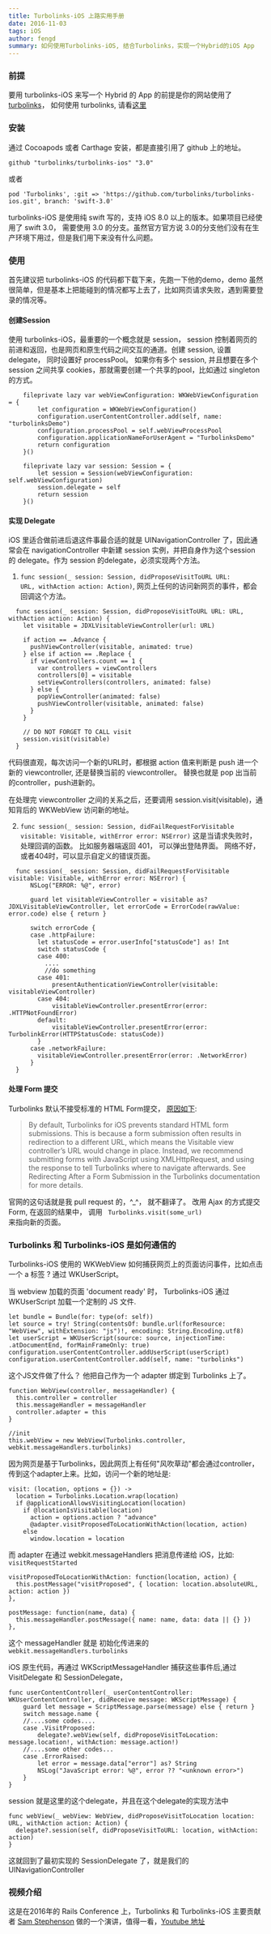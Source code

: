 ```yaml
---
title: Turbolinks-iOS 上路实用手册
date: 2016-11-03
tags: iOS
author: fengd
summary: 如何使用Turbolinks-iOS, 结合Turbolinks，实现一个Hybrid的iOS App
---
```


### 前提

要用 turbolinks-iOS 来写一个 Hybrid 的 App 的前提是你的网站使用了 [turbolinks](https://github.com/turbolinks/turbolinks)， 如何使用 turbolinks, 请看[这里](https://github.com/turbolinks/turbolinks)

### 安装

通过 Cocoapods 或者 Carthage 安装，都是直接引用了 github 上的地址。

```
github "turbolinks/turbolinks-ios" "3.0"
```

或者

```
pod 'Turbolinks', :git => 'https://github.com/turbolinks/turbolinks-ios.git', branch: 'swift-3.0'
```

turbolinks-iOS 是使用纯 swift 写的，支持 iOS 8.0 以上的版本。如果项目已经使用了 swift 3.0， 需要使用 3.0 的分支。虽然官方官方说 3.0的分支他们没有在生产环境下用过，但是我们用下来没有什么问题。

### 使用

首先建议把 turbolinks-iOS 的代码都下载下来，先跑一下他的demo，demo 虽然很简单，但是基本上把能碰到的情况都写上去了，比如网页请求失败，遇到需要登录的情况等。


#### 创建Session

使用 turbolinks-iOS，最重要的一个概念就是 session， session 控制着网页的前进和返回，也是网页和原生代码之间交互的通道。创建 session, 设置 delegate， 同时设置好 processPool。 如果你有多个 session, 并且想要在多个 session 之间共享 cookies，那就需要创建一个共享的pool，比如通过 singleton 的方式。

```
    fileprivate lazy var webViewConfiguration: WKWebViewConfiguration = {
        let configuration = WKWebViewConfiguration()
        configuration.userContentController.add(self, name: "turbolinksDemo")
        configuration.processPool = self.webViewProcessPool
        configuration.applicationNameForUserAgent = "TurbolinksDemo"
        return configuration
    }()

    fileprivate lazy var session: Session = {
        let session = Session(webViewConfiguration: self.webViewConfiguration)
        session.delegate = self
        return session
    }()
```

#### 实现 Delegate

iOS 里适合做前进后退这件事最合适的就是 UINavigationController 了，因此通常会在 navigationController 中新建 session 实例，并把自身作为这个session 的 delegate。作为 session 的delegate，必须实现两个方法。


1. <code>func session(_ session: Session, didProposeVisitToURL URL: URL, withAction action: Action)</code>, 网页上任何的访问新网页的事件，都会回调这个方法。

```
  func session(_ session: Session, didProposeVisitToURL URL: URL, withAction action: Action) {
    let visitable = JDXLVisitableViewController(url: URL)

    if action == .Advance {
      pushViewController(visitable, animated: true)
    } else if action == .Replace {
      if viewControllers.count == 1 {
        var controllers = viewControllers
        controllers[0] = visitable
        setViewControllers(controllers, animated: false)
      } else {
        popViewController(animated: false)
        pushViewController(visitable, animated: false)
      }
    }

    // DO NOT FORGET TO CALL visit
    session.visit(visitable)
  }
```

代码很直观，每次访问一个新的URL时，都根据 action 值来判断是 push 进一个新的 viewcontroller, 还是替换当前的 viewcontroller。 替换也就是 pop 出当前的controller，push进新的。

在处理完 viewcontroller 之间的关系之后，还要调用 session.visit(visitable)，通知背后的 WKWebView 访问新的地址。


2. <code>func session(_ session: Session, didFailRequestForVisitable visitable: Visitable, withError error: NSError)</code>
这是当请求失败时，处理回调的函数。 比如服务器端返回 401， 可以弹出登陆界面。 网络不好，或者404时，可以显示自定义的错误页面。

```
  func session(_ session: Session, didFailRequestForVisitable visitable: Visitable, withError error: NSError) {
      NSLog("ERROR: %@", error)

      guard let visitableViewController = visitable as? JDXLVisitableViewController, let errorCode = ErrorCode(rawValue: error.code) else { return }

      switch errorCode {
      case .httpFailure:
        let statusCode = error.userInfo["statusCode"] as! Int
        switch statusCode {
        case 400:
          ....
          //do something
        case 401:
            presentAuthenticationViewController(visitable: visitableViewController)
        case 404:
            visitableViewController.presentError(error: .HTTPNotFoundError)
        default:
            visitableViewController.presentError(error: TurbolinkError(HTTPStatusCode: statusCode))
        }
      case .networkFailure:
        visitableViewController.presentError(error: .NetworkError)
      }
  }
```

#### 处理 Form 提交

Turbolinks 默认不接受标准的 HTML Form提交， [原因如下](https://github.com/turbolinks/turbolinks-ios#handling-form-submission):

>By default, Turbolinks for iOS prevents standard HTML form submissions. This is because a form submission often results in redirection to a different URL, which means the Visitable view controller’s URL would change in place.
Instead, we recommend submitting forms with JavaScript using XMLHttpRequest, and using the response to tell Turbolinks where to navigate afterwards. See Redirecting After a Form Submission in the Turbolinks documentation for more details.

官网的这句话就是我 pull request 的，^_^， 就不翻译了。 改用 Ajax 的方式提交 Form,  在返回的结果中， 调用 <code> Turbolinks.visit(some_url) </code> 来指向新的页面。


### Turbolinks 和 Turbolinks-iOS 是如何通信的

Turbolinks-iOS 使用的 WKWebView 如何捕获网页上的页面访问事件，比如点击一个 a 标签 ? 通过 WKUserScript。

当 webview 加载的页面 'document ready' 时， Turbolinks-iOS 通过 WKUserScript 加载一个定制的 JS 文件.

```
let bundle = Bundle(for: type(of: self))
let source = try! String(contentsOf: bundle.url(forResource: "WebView", withExtension: "js")!, encoding: String.Encoding.utf8)
let userScript = WKUserScript(source: source, injectionTime: .atDocumentEnd, forMainFrameOnly: true)
configuration.userContentController.addUserScript(userScript)
configuration.userContentController.add(self, name: "turbolinks")
```

这个JS文件做了什么？ 他把自己作为一个 adapter 绑定到 Turbolinks 上了。

```
function WebView(controller, messageHandler) {
  this.controller = controller
  this.messageHandler = messageHandler
  controller.adapter = this
}

//init
this.webView = new WebView(Turbolinks.controller, webkit.messageHandlers.turbolinks)
```

因为网页是基于Turbolinks，因此网页上有任何"风吹草动"都会通过controller，传到这个adapter上来。比如，访问一个新的地址是:

```
visit: (location, options = {}) ->
  location = Turbolinks.Location.wrap(location)
  if @applicationAllowsVisitingLocation(location)
    if @locationIsVisitable(location)
      action = options.action ? "advance"
      @adapter.visitProposedToLocationWithAction(location, action)
    else
      window.location = location
```

而 adapter 在通过 webkit.messageHandlers 把消息传递给 iOS，比如: <code>visitRequestStarted</code>

```
visitProposedToLocationWithAction: function(location, action) {
  this.postMessage("visitProposed", { location: location.absoluteURL, action: action })
},

postMessage: function(name, data) {
  this.messageHandler.postMessage({ name: name, data: data || {} })
},
```

这个 messageHandler 就是 初始化传进来的 <code>webkit.messageHandlers.turbolinks</code>


iOS 原生代码，再通过 WKScriptMessageHandler 捕获这些事件后,通过 VisitDelegate 和 SessionDelegate，

```
func userContentController(_ userContentController: WKUserContentController, didReceive message: WKScriptMessage) {
    guard let message = ScriptMessage.parse(message) else { return }
    switch message.name {
    //....some codes....
    case .VisitProposed:
        delegate?.webView(self, didProposeVisitToLocation: message.location!, withAction: message.action!)
    //....some other codes...
    case .ErrorRaised:
        let error = message.data["error"] as? String
        NSLog("JavaScript error: %@", error ?? "<unknown error>")
    }
}
```

session 就是这里的这个delegate，并且在这个delegate的实现方法中

```
func webView(_ webView: WebView, didProposeVisitToLocation location: URL, withAction action: Action) {
  delegate?.session(self, didProposeVisitToURL: location, withAction: action)
}
```

这就回到了最初实现的 SessionDelegate 了，就是我们的 UINavigationController

### 视频介绍

这是在2016年的 Rails Conference 上，Turbolinks 和 Turbolinks-iOS 主要贡献者 [Sam Stephenson](https://github.com/sstephenson) 做的一个演讲，值得一看，[Youtube 地址](https://www.youtube.com/watch?v=SWEts0rlezA)

